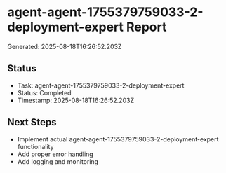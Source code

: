 # agent-agent-1755379759033-2-deployment-expert Report

Generated: 2025-08-18T16:26:52.203Z

## Status
- Task: agent-agent-1755379759033-2-deployment-expert
- Status: Completed
- Timestamp: 2025-08-18T16:26:52.203Z

## Next Steps
- Implement actual agent-agent-1755379759033-2-deployment-expert functionality
- Add proper error handling
- Add logging and monitoring
